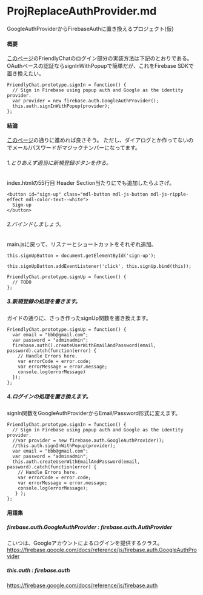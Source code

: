 # ProjReplaceAuthProvider.md
GoogleAuthProviderからFirebaseAuthに置き換えるプロジェクト(仮)

#### 概要
[このページ](https://qiita.com/st5757/items/9e651e8cffaa90681426)のFriendlyChatのログイン部分の実装方法は下記のとおりである。
OAuthベースの認証ならsignInWithPopupで簡単だが、これをFirebase SDKで置き換えたい。

```
FriendlyChat.prototype.signIn = function() {
  // Sign in Firebase using popup auth and Google as the identity provider.
  var provider = new firebase.auth.GoogleAuthProvider();
  this.auth.signInWithPopup(provider);
};
```

#### 結論
[このページ](https://firebase.google.com/docs/auth/web/start?hl=ja)の通りに進めれば良さそう。
ただし、ダイアログとか作ってないのでメール/パスワードがマジックナンバーになってます。

###### 1.とりあえず適当に新規登録ボタンを作る。
index.htmlの55行目 Header Section当たりにでも追加したらよさげ。

```
<button id="sign-up" class="mdl-button mdl-js-button mdl-js-ripple-effect mdl-color-text--white">
  Sign-up
</button>
```

###### 2.バインドしましょう。
main.jsに戻って、リスナーとショートカットをそれぞれ追加。

```
this.signUpButton = document.getElementById('sign-up');
```

```
this.signUpButton.addEventListener('click', this.signUp.bind(this));
```

```
FriendlyChat.prototype.signUp = function() {
  // TODO
};
```

##### 3.新規登録の処理を書きます。
ガイドの通りに、さっき作ったsignUp関数を書き換えます。

```
FriendlyChat.prototype.signUp = function() {
  var email = "bbb@gmail.com";
  var password = "adminadmin";
  firebase.auth().createUserWithEmailAndPassword(email, password).catch(function(error) {
    // Handle Errors here.
    var errorCode = error.code;
    var errorMessage = error.message;
    console.log(errorMessage)
  });
};
```

##### 4.ログインの処理を置き換えます。
signIn関数をGoogleAuthProviderからEmail/Password形式に変えます。

```
FriendlyChat.prototype.signIn = function() {
  // Sign in Firebase using popup auth and Google as the identity provider.
  //var provider = new firebase.auth.GoogleAuthProvider();
  //this.auth.signInWithPopup(provider);
  var email = "bbb@gmail.com";
  var password = "adminadmin";
  this.auth.createUserWithEmailAndPassword(email, password).catch(function(error) {
    // Handle Errors here.
    var errorCode = error.code;
    var errorMessage = error.message;
    console.log(errorMessage);
   } );
};
```


#### 用語集

##### firebase.auth.GoogleAuthProvider : firebase.auth.AuthProvider
こいつは、Googleアカウントによるログインを提供するクラス。
https://firebase.google.com/docs/reference/js/firebase.auth.GoogleAuthProvider

##### this.auth : firebase.auth
https://firebase.google.com/docs/reference/js/firebase.auth

